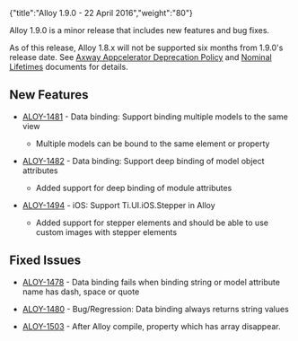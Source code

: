 {"title":"Alloy 1.9.0 - 22 April 2016","weight":"80"} 

Alloy 1.9.0 is a minor release that includes new features and bug fixes.

As of this release, Alloy 1.8.x will not be supported six months from 1.9.0's release date. See [Axway Appcelerator Deprecation Policy](/docs/appc/AMPLIFY_Appcelerator_Services_Overview/Axway_Appcelerator_Deprecation_Policy/) and [Nominal Lifetimes](/docs/appc/AMPLIFY_Appcelerator_Services_Overview/Axway_Appcelerator_Product_Lifecycle/#NominalLifetimes) documents for details.

## New Features

*   [ALOY-1481](https://jira.appcelerator.org/browse/ALOY-1481) - Data binding: Support binding multiple models to the same view
    
    *   Multiple models can be bound to the same element or property
        
*   [ALOY-1482](https://jira.appcelerator.org/browse/ALOY-1482) - Data binding: Support deep binding of model object attributes
    
    *   Added support for deep binding of module attributes
        
*   [ALOY-1494](https://jira.appcelerator.org/browse/ALOY-1494) - iOS: Support Ti.UI.iOS.Stepper in Alloy
    
    *   Added support for stepper elements and should be able to use custom images with stepper elements
        

## Fixed Issues

*   [ALOY-1478](https://jira.appcelerator.org/browse/ALOY-1478) - Data binding fails when binding string or model attribute name has dash, space or quote
    
*   [ALOY-1480](https://jira.appcelerator.org/browse/ALOY-1480) - Bug/Regression: Data binding always returns string values
    
*   [ALOY-1503](https://jira.appcelerator.org/browse/ALOY-1503) - After Alloy compile, property which has array disappear.